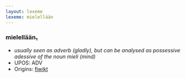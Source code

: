 ```yaml
---
layout: lexeme
lexeme: mielellään
---
```


###  mielellään₁

* _usually seen as adverb (gladly), but can be analysed as possessive adessive of the noun *mieli* (mind)_
* UPOS:  ADV
* Origins: [fiwikt](https://fi.wiktionary.org/wiki/mielellään) 

